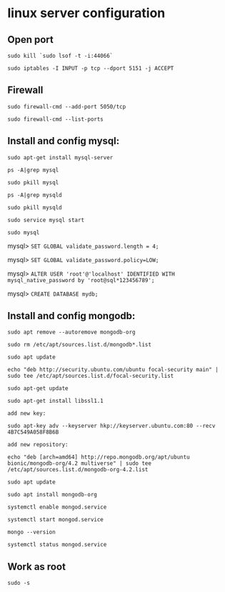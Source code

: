 # linux server configuration
## Open port
```
sudo kill `sudo lsof -t -i:44066`
```
```
sudo iptables -I INPUT -p tcp --dport 5151 -j ACCEPT
```
## Firewall
```
sudo firewall-cmd --add-port 5050/tcp
```
```
sudo firewall-cmd --list-ports
```
## Install and config mysql:
```
sudo apt-get install mysql-server
```
```
ps -A|grep mysql
```
```
sudo pkill mysql
```
```
ps -A|grep mysqld
```
```
sudo pkill mysqld
```
```
sudo service mysql start
```
```
sudo mysql
```
mysql> ```SET GLOBAL validate_password.length = 4;```

mysql> ```SET GLOBAL validate_password.policy=LOW;```

mysql> ```ALTER USER 'root'@'localhost' IDENTIFIED WITH mysql_native_password by 'root@sql*123456789';```

mysql> ```CREATE DATABASE mydb;```

## Install and config mongodb:
```
sudo apt remove --autoremove mongodb-org
```
```
sudo rm /etc/apt/sources.list.d/mongodb*.list
```
```
sudo apt update
```
```
echo "deb http://security.ubuntu.com/ubuntu focal-security main" | sudo tee /etc/apt/sources.list.d/focal-security.list
```
```
sudo apt-get update
```
```
sudo apt-get install libssl1.1
```
```
add new key:
```
```
sudo apt-key adv --keyserver hkp://keyserver.ubuntu.com:80 --recv 4B7C549A058F8B6B
```
```
add new repository:
```
```
echo "deb [arch=amd64] http://repo.mongodb.org/apt/ubuntu bionic/mongodb-org/4.2 multiverse" | sudo tee /etc/apt/sources.list.d/mongodb-org-4.2.list
```
```
sudo apt update
```
```
sudo apt install mongodb-org
```
```
systemctl enable mongod.service
```
```
systemctl start mongod.service
```
```
mongo --version
```
```
systemctl status mongod.service 
```
## Work as root
```
sudo -s
```

